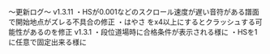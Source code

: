 〜更新ログ〜
v1.3.11
・HSが0.001などのスクロール速度が遅い音符がある譜面で開始地点がズレる不具合の修正
・はやさ をx4以上にするとクラッシュする可能性があるのを修正
v1.3.1
・段位道場時に合格条件が表示される様に
・HSを1に任意で固定出来る様に
